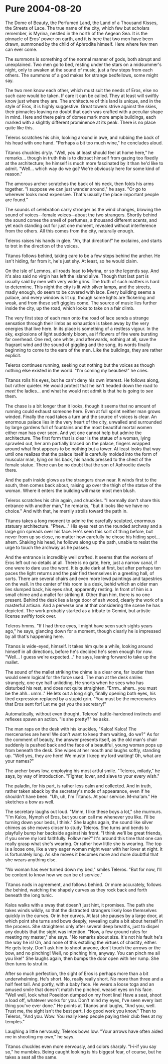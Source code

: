 <!-- TITLE: Pure 2004-08-20 -->
<!-- SUBTITLE: A game log for Pure -->

# Pure 2004-08-20

The Dome of Beauty, the Perfumed Land, the Land of a Thousand Kisses, the Streets of Lace. The true name of the city, which few but scholars remember, is Myrina, nestled in the north of the Aegean Sea. It is the pinnacle of Eros' power on earth, and it is here that two men have been drawn, summoned by the child of Aphrodite himself. Here where few men can ever come.

The summons is something of the normal manner of gods, both abrupt and unexplained. Two men go to bed, resting under the stars on a midsummer's night, only to awaken at the sound of music, just a few steps from each others. The summons of a god makes for strange bedfellows, some might say.

The two men know each other, which must suit the needs of Eros, else no such care would be taken. If care it can be called. They at least will swiftly know just where they are. The architecture of this land is unique, and in the style of Eros, it is highly suggestive. Great towers strive against the skies, their pinnacles leaving no doubt that each was crafted with a peculiar shape in mind. Here and there pairs of domes mark more ample buildings, each marked with a slightly different prominence at its peak. There is no place quite like this.

Teleros scratches his chin, looking around in awe, and rubbing the back of his head with one hand. "Perhaps a bit too much wine," he concludes aloud.

Titanos chuckles dryly. "Well, _you_ at least should feel at home here," he remarks... though in truth this is to distract himself from gazing too fixedly at the architecture; he himself is much more fascinated by it than he'd like to admit. "Well... which way do we go? We're obviously here for some kind of reason."

The amorous archer scratches the back of his neck, then folds his arms together. "I suppose we can just wander around," he says. "Or go to wherever looks most expensive. That's usually the place important people are found."

The sounds of celebration carry stronger as the wind changes, blowing the sound of voices--female voices--about the two strangers. Shortly behind the sound comes the smell of perfumes, a thousand different scents, and yet each standing out for just one moment, revealed without interference from the others. All this comes from the city, naturally enough.

Teleros raises his hands in glee. "Ah, that direction!" he exclaims, and starts to trot in the direction of the voices.

Titanos follows behind, taking care to be a few steps behind the archer. He isn't hiding, far from it, he's just shy. At least, so he would claim.

On the isle of Lemnos, all roads lead to Myrina, or so the legends say. And it's also said no virgin has left the island alive. Though that last part is usually said by men with very wide grins. The truth of such matters is hard to determine. This night the city is lit with silver lamps, and the streets, madly enough, do seem to be covered with lace. Every building seems a palace, and every window is lit up, though some lights are flickering and weak, and from these soft giggles come. The source of music lies further inside the city, up the road, which looks to take on a fair climb.

The very first step of each man onto the road of lace sends a strange sensation through their limbs as exhaustion is taken away by the very energies that live here. In its place is something of a restless vigour. In the sky, explosions of light suddenly bloom, as if flowers of fire were bursting far overhead. One red, one white, and afterwards, nothing at all, save the fragrant wind and the sound of giggling and the song, its words finally beginning to come to the ears of the men. Like the buildings, they are rather explicit.

Teleros continues running, seeking out nothing but the voices as though nothing else existed in the world. "I'm coming my beauties!" he cries.

Titanos rolls his eyes, but he can't deny his own interest. He follows along, but rather quieter. He would protest that he isn't headed down the road to _meet_ the ladies... and what he would not admit is that he is going to _see_ them.

The chase is a bit longer than it looks, though it seems that no amount of running could exhaust someone here. Even at full sprint neither man grows winded. Finally the road takes a turn and the source of voices is clear. An enormous palace lies in the very heart of the city, unwalled and surrounded by large gardens full of fountains and the most beautiful mortal women either man has ever seen. And yet one cannot help but admire the architecture. The first form that is clear is the statue of a woman, lying sprawled out, her arm partially braced on the palace, fingers wrapped around what first appears to be nothing but a tower. At least looks that way until one realizes that the palace itself is carefully molded into the form of muscular man, lying on his back, his hands pressed to the chest of the female statue. There can be no doubt that the son of Aphrodite dwells there.

And the path inside glows as the strangers draw near. It winds first to the south, then comes back about, raising up over the thigh of the statue of the woman. Where it enters the building will make most men blush.

Teleros scratches his chin again, and chuckles. "I normally don't share this entrance with another man," he remarks, "but it looks like we have no choice." And with that, he merrily strolls toward the path in.

Titanos takes a long moment to admire the carefully sculpted, enormous statuary architecture. "Phew..." His eyes rest on the rounded archway and a large grin spreads over his face. He's seen this sort of thing before, but never from up so close, no matter how carefully he chose his hiding spot... ahem. Shaking his head, he follows along up the path, unable to resist the urge to touch the archway as he passes.

And the entrance is incredibly well crafted. It seems that the workers of Eros left out no details at all. There is no gate, here, just a narrow canal, if one were to dare use the word. It is quite dark at first, but after perhaps ten paces the light returns and the pair find themselves in a greeting hall, of sorts. There are several chairs and even more lewd paintings and tapestries on the wall. In the center of this room is a desk, behid which an older man lies slumped back, his eyes shut, apparently resting. In front of him is a small chime and a mallet for striking it. Other than him, there is no one present. Behind the desk lies a large door of ash wood, clearly the work of a masterful artisan. And a perverse one at that considering the scene he has depicted. The work probably started as a tribute to Gemini, but artistic license swiftly took over.

Teleros hmms. "If I had three eyes, I might have seen such sights years ago," he says, glancing down for a moment, though clearly he is impressed by all that's happening here.

Titanos is wide-eyed, himself. It takes him quite a while, looking around himself in all directions, before he's decided he's seen enough for now. "Well... I guess we're expected..." he says, leaning forward to take up the mallet.

The sound of the mallet striking the chime is a clear one, far louder than would seem logical for the force used. The man at the desk smiles strangely, one eye half unlidding. He snorts when he sees who has disturbed his rest, and does not quite straighten. "Errm.. ahem.. you must be the ahh.. umm.." He lets out a long sigh, finally opening both eyes, his tired expression replaced by a stupid grin. "You must be the mercenaries that Eros sent for! Let me get you the secretary!"

Automatically, without even thought, Teleros' battle-hardened instincts and reflexes spawn an action. "Is she pretty?" he asks.

The man raps on the desk with his knuckles, "Kalos! Kalos! The mercenaries are here! We don't want to keep them waiting, do we?" As for the comment of beauty, the answer presents itself, as the old man's chair suddenly is pushed back and the face of a beautiful, young woman pops up from beneath the desk. She wipes at her mouth and laughs softly, standing up. "Well yes, they are here! We mustn't keep my lord waiting! Oh, what are your names?"

The archer bows low, employing his most artful smile. "Teleros, milady," he says, by way of introduction. "Fighter, lover, and slave to your every wish."

The paladin, for his part, is rather less calm and collected. And in truth, rather taken aback by the secretary's mode of appearance, even if he shouldn't have been. "Uh, uh, I'm Titanos. At your service. M-ma'am." He sketches a bow as well.

The secretary laughs out loud. "Mmm, I like these boys a lot," she murmurs. "I'm Kalos, Nymph of Eros, but you can call me whenever you like. I'll be turning down your beds, I think." She laughs again, the sound like silver chimes as she moves closer to study Teleros. She turns and bends to playfully bump her backside against his front. "I think we'll be great friends, if you serve my lord faithfully. Follow me?" It's around this time that one can really grasp what she's wearing. Or rather how little she is wearing. The top is a loose one, like a very eager woman might wear with her lover at night. It is fortunately long. As she moves it becomes more and more doubtful that she wears anything else.

"No woman has ever turned down my bed," smiles Teleros. "But for now, I'll be content to know how we can be of service."

Titanos nods in agreement, and follows behind. Or more accurately, follows _the_ behind, watching the shapely curves as they rock back and forth beneath the long tunic.

Kalos walks with a sway that doesn't just hint, it promises. The path she takes winds wildly, so that the distracted strangers likely lose themselves quickly in the curves. Or in her curves. At last she pauses by a large door, at which point she turns and bows deeply, revealing quite a bit about herself in the process. She straightens only after several deep breaths, just to dispel any doubts that the sight was intention. "Now, a few ground rules for meeting my master," she says. "No remarks about size. It's not his fault he's the way he is! Oh, and none of this extolling the virtues of chastity, either. He gets testy. Don't ask him to shoot anyone, don't touch the arrows or the bow, and no pinching! Well, no pinching him, anyway. You can pinch me all you like!" She laughs again, then bumps the door open with her rump. She then turns to strut in.

After so much perfection, the sight of Eros is perhaps more than a bit underwhelming. He's short. No, really really short. No more than three and a half feet tall. And portly, with a baby face. He wears a loose toga and an amused smile that doesn't match the pinched, weasel eyes on his face. "Well well, look what Poseidon dumped on my front line! Have a seat, shoot a load off, whatever works for you. Don't mind my eyes, I've seen every last thing you've ever done." He points at Titanos and laughs, "And you, well. Trust me, the sight isn't the best part. I do good work you know." Then to Teleros, "And you. Wow. You really keep people paying their club fees at my temples."

Laughing a little nervously, Teleros bows low. "Your arrows have often aided me in shooting my own," he says.

Titanos chuckles even more nervously, and colors sharply. "I-i-if you say so," he mumbles. Being caught looking is his biggest fear, of course, but he takes a seat all the same.
